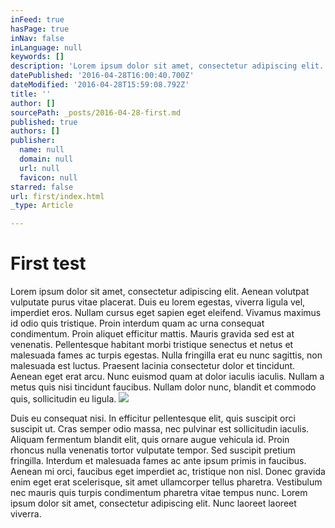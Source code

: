 ```yaml
---
inFeed: true
hasPage: true
inNav: false
inLanguage: null
keywords: []
description: 'Lorem ipsum dolor sit amet, consectetur adipiscing elit. Aenean volutpat vulputate purus vitae placerat. Duis eu lorem egestas, viverra ligula vel, imperdiet eros. Nullam cursus eget sapien eget eleifend. Vivamus maximus id odio quis tristique. Proin interdum quam ac urna consequat condimentum. Proin aliquet efficitur mattis. Mauris gravida sed est at venenatis. Pellentesque habitant morbi tristique senectus et netus et malesuada fames ac turpis egestas. Nulla fringilla erat eu nunc sagittis, non malesuada est luctus. Praesent lacinia consectetur dolor et tincidunt. Aenean eget erat arcu. Nunc euismod quam at dolor iaculis iaculis. Nullam a metus quis nisi tincidunt faucibus. Nullam dolor nunc, blandit et commodo quis, sollicitudin eu ligula.'
datePublished: '2016-04-28T16:00:40.700Z'
dateModified: '2016-04-28T15:59:08.792Z'
title: ''
author: []
sourcePath: _posts/2016-04-28-first.md
published: true
authors: []
publisher:
  name: null
  domain: null
  url: null
  favicon: null
starred: false
url: first/index.html
_type: Article

---
```

# First test

Lorem ipsum dolor sit amet, consectetur adipiscing elit. Aenean volutpat vulputate purus vitae placerat. Duis eu lorem egestas, viverra ligula vel, imperdiet eros. Nullam cursus eget sapien eget eleifend. Vivamus maximus id odio quis tristique. Proin interdum quam ac urna consequat condimentum. Proin aliquet efficitur mattis. Mauris gravida sed est at venenatis. Pellentesque habitant morbi tristique senectus et netus et malesuada fames ac turpis egestas. Nulla fringilla erat eu nunc sagittis, non malesuada est luctus. Praesent lacinia consectetur dolor et tincidunt. Aenean eget erat arcu. Nunc euismod quam at dolor iaculis iaculis. Nullam a metus quis nisi tincidunt faucibus. Nullam dolor nunc, blandit et commodo quis, sollicitudin eu ligula.
![](https://the-grid-user-content.s3-us-west-2.amazonaws.com/b303d4a7-8a9f-410f-89be-5b13ae9fed33.jpg)

Duis eu consequat nisi. In efficitur pellentesque elit, quis suscipit orci suscipit ut. Cras semper odio massa, nec pulvinar est sollicitudin iaculis. Aliquam fermentum blandit elit, quis ornare augue vehicula id. Proin rhoncus nulla venenatis tortor vulputate tempor. Sed suscipit pretium fringilla. Interdum et malesuada fames ac ante ipsum primis in faucibus. Aenean mi orci, faucibus eget imperdiet ac, tristique non nisl. Donec gravida enim eget erat scelerisque, sit amet ullamcorper tellus pharetra. Vestibulum nec mauris quis turpis condimentum pharetra vitae tempus nunc. Lorem ipsum dolor sit amet, consectetur adipiscing elit. Nunc laoreet laoreet viverra.